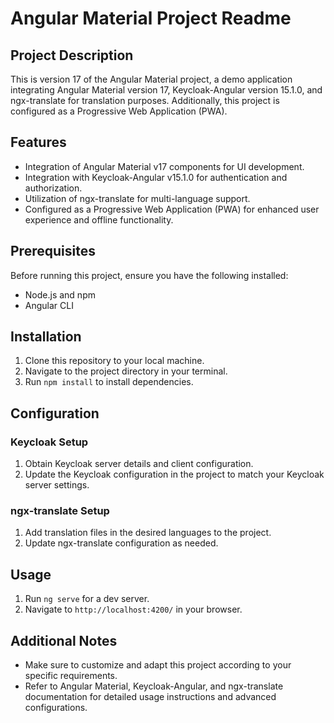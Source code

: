 # Angular Material Project Readme

## Project Description
This is version 17 of the Angular Material project, a demo application integrating Angular Material version 17, Keycloak-Angular version 15.1.0, and ngx-translate for translation purposes. Additionally, this project is configured as a Progressive Web Application (PWA).

## Features
- Integration of Angular Material v17 components for UI development.
- Integration with Keycloak-Angular v15.1.0 for authentication and authorization.
- Utilization of ngx-translate for multi-language support.
- Configured as a Progressive Web Application (PWA) for enhanced user experience and offline functionality.

## Prerequisites
Before running this project, ensure you have the following installed:
- Node.js and npm
- Angular CLI

## Installation
1. Clone this repository to your local machine.
2. Navigate to the project directory in your terminal.
3. Run `npm install` to install dependencies.

## Configuration
### Keycloak Setup
1. Obtain Keycloak server details and client configuration.
2. Update the Keycloak configuration in the project to match your Keycloak server settings.

### ngx-translate Setup
1. Add translation files in the desired languages to the project.
2. Update ngx-translate configuration as needed.

## Usage
1. Run `ng serve` for a dev server. 
2. Navigate to `http://localhost:4200/` in your browser.

## Additional Notes
- Make sure to customize and adapt this project according to your specific requirements.
- Refer to Angular Material, Keycloak-Angular, and ngx-translate documentation for detailed usage instructions and advanced configurations.